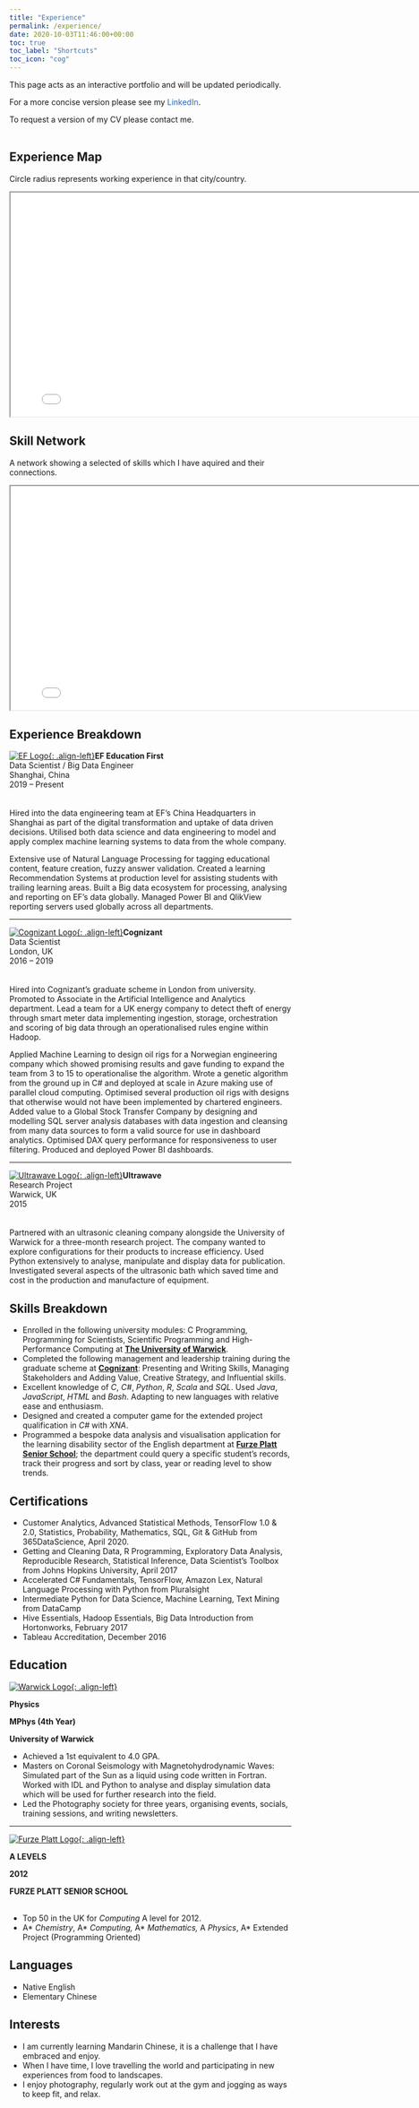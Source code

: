 ```yaml
---
title: "Experience"
permalink: /experience/
date: 2020-10-03T11:46:00+00:00
toc: true
toc_label: "Shortcuts"
toc_icon: "cog"
---
```

This page acts as an interactive portfolio and will be updated periodically.  

For a more concise version please see my <span style="color:#2867B2">LinkedIn</span>.  

To request a version of my CV please contact me. <br /><br />

## Experience Map

Circle radius represents working experience in that city/country.

<iframe src="_pages/experience.html" title="Experience Map" width="800" height="400">
</iframe>



## Skill Network

A network showing a selected of skills which I have aquired and their connections.

<iframe src="_pages/NetSkills.html" title="Experience Map" width="800" height="400">
</iframe>



## Experience Breakdown

[![EF Logo](assets/images/ef_r.png){: .align-left}](https://www.ef.edu/)**EF Education First**  
<i class="fas fa-fw fa-tags" aria-hidden="true"></i> Data Scientist / Big Data Engineer  
<i class="fas fa-fw fa-map-marker-alt" aria-hidden="true"></i> Shanghai, China  
<i class="fas fa-fw fa-calendar-alt" aria-hidden="true"></i> 2019 – Present  
<br /><br />Hired into the data engineering team at EF’s China Headquarters in Shanghai as part of the digital transformation and uptake of data driven decisions. Utilised both data science and data engineering to model and apply complex machine learning systems to data from the whole company.

Extensive use of Natural Language Processing for tagging educational content, feature creation, fuzzy answer validation. Created a learning Recommendation Systems at production level for assisting students with trailing learning areas. Built a Big data ecosystem for processing, analysing and reporting on EF’s data globally. Managed Power BI and QlikView reporting servers used globally across all departments.

---

[![Cognizant Logo](assets/images/cognizant_r.png){: .align-left}](https://www.cognizant.com/)**Cognizant**  
<i class="fas fa-fw fa-tags" aria-hidden="true"></i> Data Scientist  
<i class="fas fa-fw fa-map-marker-alt" aria-hidden="true"></i> London, UK  
<i class="fas fa-fw fa-calendar-alt" aria-hidden="true"></i> 2016 – 2019  
<br /><br />Hired into Cognizant’s graduate scheme in London from university. Promoted to Associate in the Artificial Intelligence and Analytics department.
Lead a team for a UK energy company to detect theft of energy through smart meter data implementing ingestion, storage, orchestration and scoring of big data through an operationalised rules engine within Hadoop.

Applied Machine Learning to design oil rigs for a Norwegian engineering company which showed promising results and gave funding to expand the team from 3 to 15 to operationalise the algorithm. Wrote a genetic algorithm from the ground up in C# and deployed at scale in Azure making use of parallel cloud computing. Optimised several production oil rigs with designs that otherwise would not have been implemented by chartered engineers.
Added value to a Global Stock Transfer Company by designing and modelling SQL server analysis databases with data ingestion and cleansing from many data sources to form a valid source for use in dashboard analytics. Optimised DAX query performance for responsiveness to user filtering. Produced and deployed Power BI dashboards.

---

[![Ultrawave Logo](assets/images/ultrawave_r.jpg){: .align-left}](https://ultrawave.co.uk/)**Ultrawave**  
<i class="fas fa-fw fa-tags" aria-hidden="true"></i> Research Project  
<i class="fas fa-fw fa-map-marker-alt" aria-hidden="true"></i> Warwick, UK  
<i class="fas fa-fw fa-calendar-alt" aria-hidden="true"></i> 2015  
<br /><br />Partnered with an ultrasonic cleaning company alongside the University of Warwick for a three-month research project. The company wanted to explore configurations for their products to increase efficiency. Used Python extensively to analyse, manipulate and display data for publication. Investigated several aspects of the ultrasonic bath which saved time and cost in the production and manufacture of equipment.

## Skills Breakdown
- Enrolled in the following university modules: C Programming, Programming for Scientists, Scientific Programming and High-Performance Computing at [**The University of Warwick**](https://warwick.ac.uk/).
- Completed the following management and leadership training during the graduate scheme at [**Cognizant**](https://www.cognizant.com/): Presenting and Writing Skills, Managing Stakeholders and Adding Value, Creative Strategy, and Influential skills.
- Excellent knowledge of *C*, *C#*, *Python*, *R*, *Scala* and *SQL*. Used *Java*, *JavaScript*, *HTML* and *Bash*. Adapting to new languages with relative ease and enthusiasm.
- Designed and created a computer game for the extended project qualification in *C#* with *XNA*.
- Programmed a bespoke data analysis and visualisation application for the learning disability sector of the English department at [**Furze Platt Senior School**](https://www.furzeplatt.com/); the department could query a specific student’s records, track their progress and sort by class, year or reading level to show trends.

## Certifications

- Customer Analytics, Advanced Statistical Methods, TensorFlow 1.0 & 2.0, Statistics, Probability, Mathematics, SQL, Git & GitHub from 365DataScience, April 2020.
- Getting and Cleaning Data, R Programming, Exploratory Data Analysis, Reproducible Research, Statistical Inference, Data Scientist’s Toolbox from Johns Hopkins University, April 2017
- Accelerated C# Fundamentals, TensorFlow, Amazon Lex, Natural Language Processing with Python from Pluralsight
- Intermediate Python for Data Science, Machine Learning, Text Mining from DataCamp
- Hive Essentials, Hadoop Essentials, Big Data Introduction from Hortonworks, February 2017
- Tableau Accreditation, December 2016

## Education

[![Warwick Logo](assets/images/warwick_r.png){: .align-left}](https://warwick.ac.uk/) 

**Physics**

**MPhys (4th Year)**

**University of Warwick**

- Achieved a 1st equivalent to 4.0 GPA.
- Masters on Coronal Seismology with Magnetohydrodynamic Waves: Simulated part of the Sun as a liquid using code written in Fortran. Worked with IDL and Python to analyse and display simulation data which will be used for further research into the field.
- Led the Photography society for three years, organising events, socials, training sessions, and writing newsletters.

---

[![Furze Platt Logo](assets/images/furze_r.png){: .align-left}](https://www.furzeplatt.com/) 

**A LEVELS**

**2012**

**FURZE PLATT SENIOR SCHOOL**<br /><br />

- Top 50 in the UK for *Computing* A level for 2012.
- A* *Chemistry*, A* *Computing,* A* *Mathematics,* A *Physics*, A* Extended Project (Programming Oriented)

## Languages

- Native English
- Elementary Chinese

## Interests

- I am currently learning Mandarin Chinese,
   it is a challenge that I have embraced and enjoy.
- When I have time, I love travelling the world and participating in new experiences from food to landscapes.
- I enjoy photography, regularly work out at the gym and jogging as ways to keep fit, and relax.
